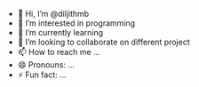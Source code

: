 - 👋 Hi, I’m @diljithmb
- 👀 I’m interested in programming
- 🌱 I’m currently learning 
- 💞️ I’m looking to collaborate on different project
- 📫 How to reach me ...
- 😄 Pronouns: ...
- ⚡ Fun fact: ...

<!---
diljithmb/diljithmb is a ✨ special ✨ repository because its `README.md` (this file) appears on your GitHub profile.
You can click the Preview link to take a look at your changes.
--->
